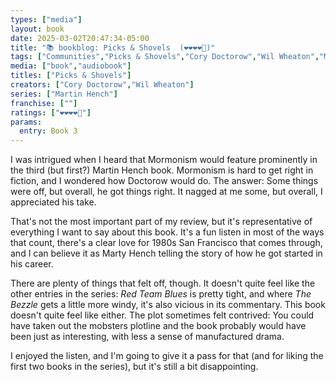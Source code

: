 ```yaml
---
types: ["media"]
layout: book
date: 2025-03-02T20:47:34-05:00
title: "📚 bookblog: Picks & Shovels  (❤️❤️❤️❤️🖤)"
tags: ["Communities","Picks & Shovels","Cory Doctorow","Wil Wheaton","Mormonism"]
media: ["book","audiobook"]
titles: ["Picks & Shovels"]
creators: ["Cory Doctorow","Wil Wheaton"]
series: ["Martin Hench"]
franchise: [""]
ratings: ["❤️❤️❤️❤️🖤"]
params:
  entry: Book 3
---
```


I was intrigued when I heard that Mormonism would feature prominently in the third (but first?) Martin Hench book. Mormonism is hard to get right in fiction, and I wondered how Doctorow would do. The answer: Some things were off, but overall, he got things right. It nagged at me some, but overall, I appreciated his take.

That's not the most important part of my review, but it's representative of everything I want to say about this book. It's a fun listen in most of the ways that count, there's a clear love for 1980s San Francisco that comes through, and I can believe it as Marty Hench telling the story of how he got started in his career.

There are plenty of things that felt off, though. It doesn't quite feel like the other entries in the series: *Red Team Blues* is pretty tight, and where *The Bezzle* gets a little more windy, it's also vicious in its commentary. This book doesn't quite feel like either. The plot sometimes felt contrived: You could have taken out the mobsters plotline and the book probably would have been just as interesting, with less a sense of manufactured drama.

I enjoyed the listen, and I'm going to give it a pass for that (and for liking the first two books in the series), but it's still a bit disappointing.

